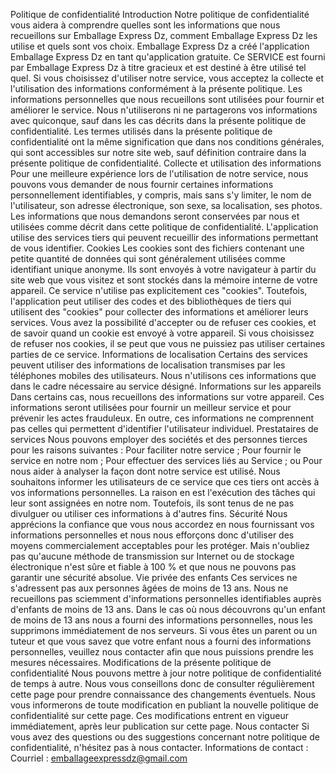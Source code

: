 Politique de confidentialité Introduction Notre politique de confidentialité vous aidera à comprendre quelles sont les informations que nous recueillons sur Emballage Express Dz, comment Emballage Express Dz les utilise et quels sont vos choix. Emballage Express Dz a créé l'application Emballage Express Dz en tant qu'application gratuite. Ce SERVICE est fourni par Emballage Express Dz à titre gracieux et est destiné à être utilisé tel quel. Si vous choisissez d'utiliser notre service, vous acceptez la collecte et l'utilisation des informations conformément à la présente politique. Les informations personnelles que nous recueillons sont utilisées pour fournir et améliorer le service. Nous n'utiliserons ni ne partagerons vos informations avec quiconque, sauf dans les cas décrits dans la présente politique de confidentialité. Les termes utilisés dans la présente politique de confidentialité ont la même signification que dans nos conditions générales, qui sont accessibles sur notre site web, sauf définition contraire dans la présente politique de confidentialité. Collecte et utilisation des informations Pour une meilleure expérience lors de l'utilisation de notre service, nous pouvons vous demander de nous fournir certaines informations personnellement identifiables, y compris, mais sans s'y limiter, le nom de l'utilisateur, son adresse électronique, son sexe, sa localisation, ses photos. Les informations que nous demandons seront conservées par nous et utilisées comme décrit dans cette politique de confidentialité. L'application utilise des services tiers qui peuvent recueillir des informations permettant de vous identifier. Cookies Les cookies sont des fichiers contenant une petite quantité de données qui sont généralement utilisées comme identifiant unique anonyme. Ils sont envoyés à votre navigateur à partir du site web que vous visitez et sont stockés dans la mémoire interne de votre appareil. Ce service n'utilise pas explicitement ces "cookies". Toutefois, l'application peut utiliser des codes et des bibliothèques de tiers qui utilisent des "cookies" pour collecter des informations et améliorer leurs services. Vous avez la possibilité d'accepter ou de refuser ces cookies, et de savoir quand un cookie est envoyé à votre appareil. Si vous choisissez de refuser nos cookies, il se peut que vous ne puissiez pas utiliser certaines parties de ce service. Informations de localisation Certains des services peuvent utiliser des informations de localisation transmises par les téléphones mobiles des utilisateurs. Nous n'utilisons ces informations que dans le cadre nécessaire au service désigné. Informations sur les appareils Dans certains cas, nous recueillons des informations sur votre appareil. Ces informations seront utilisées pour fournir un meilleur service et pour prévenir les actes frauduleux. En outre, ces informations ne comprennent pas celles qui permettent d'identifier l'utilisateur individuel. Prestataires de services Nous pouvons employer des sociétés et des personnes tierces pour les raisons suivantes : Pour faciliter notre service ; Pour fournir le service en notre nom ; Pour effectuer des services liés au Service ; ou Pour nous aider à analyser la façon dont notre service est utilisé. Nous souhaitons informer les utilisateurs de ce service que ces tiers ont accès à vos informations personnelles. La raison en est l'exécution des tâches qui leur sont assignées en notre nom. Toutefois, ils sont tenus de ne pas divulguer ou utiliser ces informations à d'autres fins. Sécurité Nous apprécions la confiance que vous nous accordez en nous fournissant vos informations personnelles et nous nous efforçons donc d'utiliser des moyens commercialement acceptables pour les protéger. Mais n'oubliez pas qu'aucune méthode de transmission sur Internet ou de stockage électronique n'est sûre et fiable à 100 % et que nous ne pouvons pas garantir une sécurité absolue. Vie privée des enfants Ces services ne s'adressent pas aux personnes âgées de moins de 13 ans. Nous ne recueillons pas sciemment d'informations personnelles identifiables auprès d'enfants de moins de 13 ans. Dans le cas où nous découvrons qu'un enfant de moins de 13 ans nous a fourni des informations personnelles, nous les supprimons immédiatement de nos serveurs. Si vous êtes un parent ou un tuteur et que vous savez que votre enfant nous a fourni des informations personnelles, veuillez nous contacter afin que nous puissions prendre les mesures nécessaires. Modifications de la présente politique de confidentialité Nous pouvons mettre à jour notre politique de confidentialité de temps à autre. Nous vous conseillons donc de consulter régulièrement cette page pour prendre connaissance des changements éventuels. Nous vous informerons de toute modification en publiant la nouvelle politique de confidentialité sur cette page. Ces modifications entrent en vigueur immédiatement, après leur publication sur cette page. Nous contacter Si vous avez des questions ou des suggestions concernant notre politique de confidentialité, n'hésitez pas à nous contacter. Informations de contact : Courriel : emballageexpressdz@gmail.com
